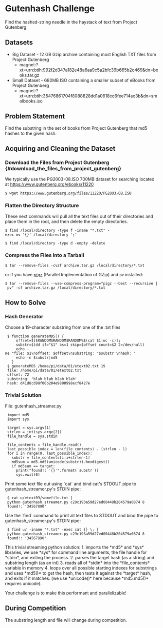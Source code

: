 # Gutenhash Challenge
Find the hashed-string needle in the haystack of text from Project Gutenberg

## Datasets
* Big Dataset - 12 GB Gzip archive containing most English TXT files from Project Gutenberg
  * magnet:?xt=urn:btih:992f2d347a182e48a6aa9c5a2bfc39b665b2c469&dn=books.tar.gz
* Small Dataset - 680MB ISO containing a smaller subset of eBooks from Project Gutenberg
  * magnet:?xt=urn:btih:35476861704f8088828dd1a0918cc6fee714ac3b&dn=smolbooks.iso

## Problem Statement

Find the substring in the set of books from Project Gutenberg that md5
hashes to the given hash.

## Acquiring and Cleaning the Dataset

### Download the Files from Project Gutenberg {#download_the_files_from_project_gutenberg}

We typically use the PG2003-08.ISO 700MB dataset for searching located
at <https://www.gutenberg.org/ebooks/11220>

`$ wget `[`https://www.gutenberg.org/files/11220/PG2003-08.ISO`](https://www.gutenberg.org/files/11220/PG2003-08.ISO)

### Flatten the Directory Structure

These next commands will pull all the text files out of their
directories and place them in the root, and then delete the empty
directories.

`$ find /local/directory -type f -iname "*.txt" -exec mv '{}' /local/directory ';'`

`$ find /local/directory -type d -empty -delete`

### Compress the Files Into a Tarball

`$ tar --remove-files -cvzf archive.tar.gz /local/directory/*.txt`

or if you have [`pigz`](https://zlib.net/pigz/) (Parallel Implementation
of GZip) and `pv` installed:

`$ tar --remove-files --use-compress-program="pigz --best --recursive | pv" -cf archive.tar.gz /local/directory/*.txt`

## How to Solve

### Hash Generator

Choose a 19-character substring from one of the .txt files

` $ function generateMD5() {`\
`     offset=$[$RANDOM$RANDOM$RANDOM%$(cat $1|wc -c)];`\
`     substr=$(dd if="$1" bs=1 skip=$offset count=$2 2>/dev/null)`\
`     echo -ne "file: $1\noffset: $offset\nsubstring: '$substr'\nhash: "`\
`     echo -n $substr|md5`\
`   }`\
` $ generateMD5 /home/pi/data/01/etext02.txt 19`\
` file: /home/pi/data/01/etext02.txt`\
` offset: 72`\
` substring: 'blah blah blah blah'`\
` hash: d41d8cd98f00b204e9800998ecf8427e`

### Trivial Solution 

File: gutenhash\_streamer.py

` import md5`\
` import sys`\
` `\
` target = sys.argv[1]`\
` strlen = int(sys.argv[2])`\
` file_handle = sys.stdin`\
` `\
` file_contents = file_handle.read()`\
` last_possible_index = len(file_contents) - (strlen - 1)`\
` for i in range(0, last_possible_index):`\
`   substr = file_contents[i:i+strlen-1]`\
`   md5sum = md5.md5(unicode(substr)).hexdigest()`\
`   if md5sum == target:`\
`     print("found!: '{}'".format( substr ))`\
`     sys.exit(0)`

Print some text file out using \`cat\` and bind cat\'s STDOUT pipe to
gutenhash\_streamer.py\'s STDIN pipe:

` $ cat u/etext09/somefile.txt | python gutenhash_streamer.py c29c193a59d27ed00448b204579a0874 8`\
` found!: '34567890'`

Use the \`find\` command to print all text files to STDOUT and bind the
pipe to gutenhash\_streamer.py\'s STDIN pipe:

` $ find u/ -iname "*.txt" -exec cat {} \; | python gutenhash_streamer.py c29c193a59d27ed00448b204579a0874 8`\
` found!: '34567890'`

This trivial streaming python solution: 1. imports the \*md5\* and
\*sys\* libraries, we use \*sys\* for command line arguments, the file
handle for \*stdin\*, and exiting the process. 2. parses the target hash
(as a string) and substring length (as an int) 3. reads all of \*stdin\*
into the \*file\_contents\* variable in memory 4. loops over all
possible starting indexes for substrings and uses \*md5()\* to get the
hash, then tests it against the \*target\* hash, and exits if it
matches. (we use \*unicode()\* here because \*md5.md5()\* requires
unicode).

Your challenge is to make this performant and parallelizable!

## During Competition

The substring length and file will change during competition.
